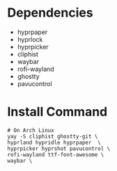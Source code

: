 # Dependencies

- hyprpaper
- hyprlock
- hyprpicker
- cliphist
- waybar
- rofi-wayland
- ghostty
- pavucontrol

# Install Command
```
# On Arch Linux
yay -S cliphist ghostty-git \
hyprland hypridle hyprpaper  \
hyprpicker hyprshot pavucontrol \
rofi-wayland ttf-font-awesome \
waybar \
```
